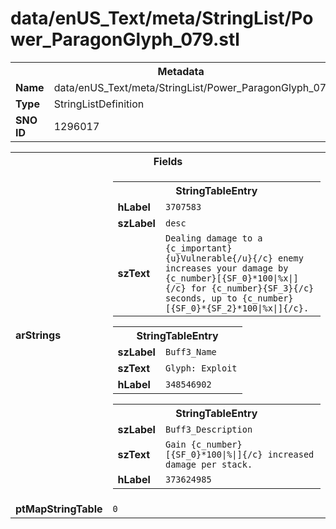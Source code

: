 <h1>data/enUS_Text/meta/StringList/Power_ParagonGlyph_079.stl</h1><table><tr><th colspan="100%">Metadata</th></tr><tr><td><b>Name</b></td><td>data/enUS_Text/meta/StringList/Power_ParagonGlyph_079.stl</td></tr><tr><td><b>Type</b></td><td>StringListDefinition</td></tr><tr><td><b>SNO ID</b></td><td>1296017</td></tr></table>

<table><tr><th colspan="100%">Fields</th></tr><tr><td><b>arStrings</b></td><td><table><tr><th colspan="100%">StringTableEntry</th></tr><tr><td><b>hLabel</b></td><td><code>3707583</code></td></tr><tr><td><b>szLabel</b></td><td><code>desc</code></td></tr><tr><td><b>szText</b></td><td><code>Dealing damage to a {c_important}{u}Vulnerable{/u}{/c} enemy increases your damage by {c_number}[{SF_0}*100|%x|]{/c} for {c_number}{SF_3}{/c} seconds, up to {c_number}[{SF_0}*{SF_2}*100|%x|]{/c}.</code></td></tr></table>


<table><tr><th colspan="100%">StringTableEntry</th></tr><tr><td><b>szLabel</b></td><td><code>Buff3_Name</code></td></tr><tr><td><b>szText</b></td><td><code>Glyph: Exploit</code></td></tr><tr><td><b>hLabel</b></td><td><code>348546902</code></td></tr></table>


<table><tr><th colspan="100%">StringTableEntry</th></tr><tr><td><b>szLabel</b></td><td><code>Buff3_Description</code></td></tr><tr><td><b>szText</b></td><td><code>Gain {c_number}[{SF_0}*100|%|]{/c} increased damage per stack.</code></td></tr><tr><td><b>hLabel</b></td><td><code>373624985</code></td></tr></table>


</td></tr><tr><td><b>ptMapStringTable</b></td><td><code>0</code></td></tr></table>

